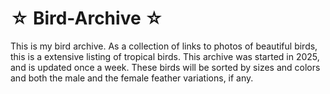 # ☆ Bird-Archive ☆

This is my bird archive. As a collection of links to photos of beautiful birds,<br> this is a extensive listing of tropical birds. This archive was started in 2025, <br>and is updated once a week. These birds will be sorted by sizes and colors<br> and  both the male and the female feather variations, if any.
